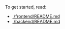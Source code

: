 To get started, read: 
- [./frontend/README.md](./frontend/README.md)
- [./backend/README.md](./backend/README.md)